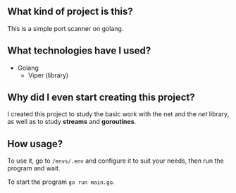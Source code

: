 ## What kind of project is this?
This is a simple port scanner on golang.

## What technologies have I used?
- Golang
  - Viper (library)

## Why did I even start creating this project?
I created this project to study the basic work with the net and the _net_ library, as well as to study **streams** and **goroutines**.

## How usage?
To use it, go to `/envs/.env` and configure it to suit your needs, then run the program and wait.

To start the program `go run main.go`.